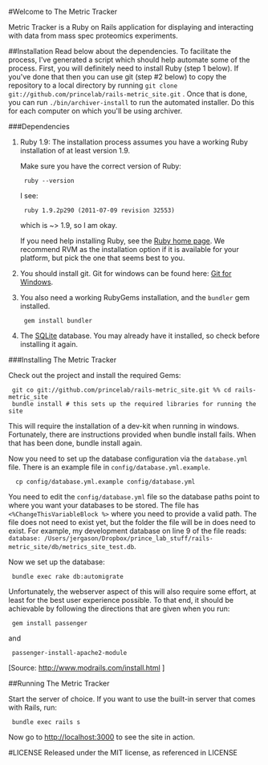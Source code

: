 #Welcome to The Metric Tracker

Metric Tracker is a Ruby on Rails application for displaying and interacting with data from
mass spec proteomics experiments.


##Installation
Read below about the dependencies.  To facilitate the process, I've generated a script which should help automate some of the process.  First, you will definitely need to install Ruby (step 1 below).  If you've done that then you can use git (step #2 below) to copy the repository to a local directory by running `git clone git://github.com/princelab/rails-metric_site.git` . Once that is done, you can run `./bin/archiver-install` to run the automated installer.  Do this for each computer on which you'll be using archiver.

###Dependencies

1. Ruby 1.9:
   The installation process assumes you have a working Ruby installation of
   at least version 1.9.

   Make sure you have the correct version of Ruby:

        ruby --version

   I see:

        ruby 1.9.2p290 (2011-07-09 revision 32553)

   which is ~> 1.9, so I am okay.

   If you need help installing Ruby, see the
   [Ruby home page](http://www.ruby-lang.org/en/downloads/).
   We recommend RVM as the installation option if it is available for your
   platform, but pick the one that seems best to you.

2. You should install git.  Git for windows can be found here: [Git for Windows](http://code.google.com/p/msysgit/).

3. You also need a working RubyGems installation, and the `bundler` gem
   installed.

        gem install bundler

4. The [SQLite](http://www.sqlite.org/) database. You may already have
   it installed, so check before installing it again.

###Installing The Metric Tracker

Check out the project and install the required Gems:

     git co git://github.com/princelab/rails-metric_site.git %% cd rails-metric_site
     bundle install # this sets up the required libraries for running the site

This will require the installation of a dev-kit when running in windows.
Fortunately, there are instructions provided when bundle install fails.
When that has been done, bundle install again.

Now you need to set up the database configuration via the `database.yml`
file. There is an example file in `config/database.yml.example`.

      cp config/database.yml.example config/database.yml

You need to edit the `config/database.yml` file so the database paths point to where you
want your databases to be stored. The file has `<%ChangeThisVariableBlock %>`
where you need to provide a valid path. The file does not need to exist
yet, but the folder the file will be in does need to exist. For example,
my development database on line 9 of the file reads:
`database: /Users/jergason/Dropbox/prince_lab_stuff/rails-metric_site/db/metrics_site_test.db`.


Now we set up the database:

     bundle exec rake db:automigrate


Unfortunately, the webserver aspect of this will also require some effort,
at least for the best user experience possible.  To that end, it should
be achievable by following the directions that are given when you run:

     gem install passenger

and

     passenger-install-apache2-module

[Source: http://www.modrails.com/install.html ]

##Running The Metric Tracker

Start the server of choice. If you want to use the
built-in server that comes with Rails, run:

     bundle exec rails s

Now go to [http://localhost:3000](http://localhost:3000) to see the site
in action.

#LICENSE
Released under the MIT license, as referenced in LICENSE
